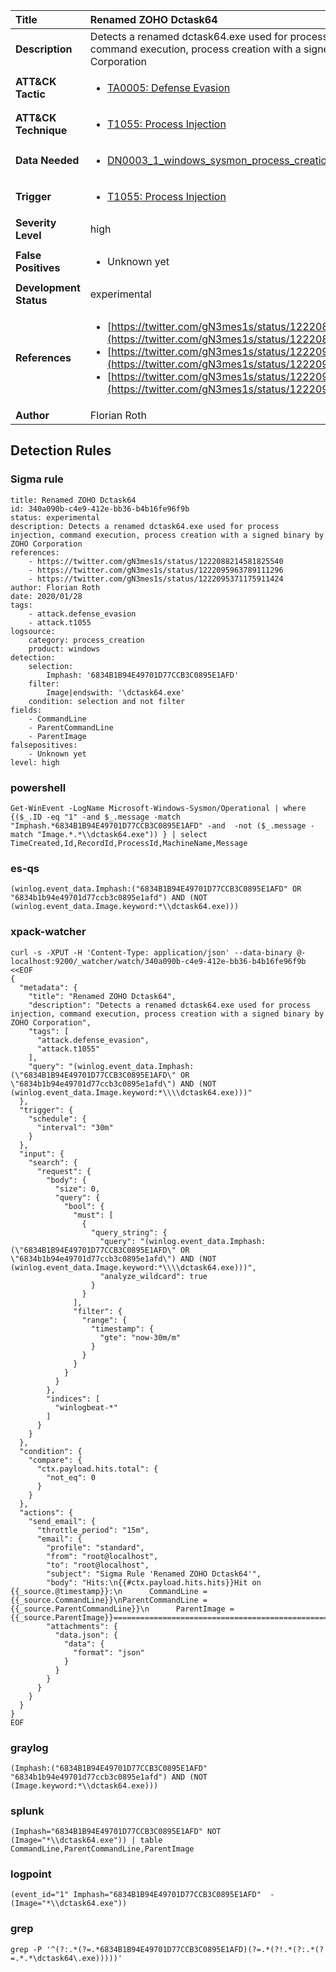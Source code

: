 | Title                    | Renamed ZOHO Dctask64       |
|:-------------------------|:------------------|
| **Description**          | Detects a renamed dctask64.exe used for process injection, command execution, process creation with a signed binary by ZOHO Corporation |
| **ATT&amp;CK Tactic**    |  <ul><li>[TA0005: Defense Evasion](https://attack.mitre.org/tactics/TA0005)</li></ul>  |
| **ATT&amp;CK Technique** | <ul><li>[T1055: Process Injection](https://attack.mitre.org/techniques/T1055)</li></ul>  |
| **Data Needed**          | <ul><li>[DN0003_1_windows_sysmon_process_creation](../Data_Needed/DN0003_1_windows_sysmon_process_creation.md)</li></ul>  |
| **Trigger**              | <ul><li>[T1055: Process Injection](../Triggers/T1055.md)</li></ul>  |
| **Severity Level**       | high |
| **False Positives**      | <ul><li>Unknown yet</li></ul>  |
| **Development Status**   | experimental |
| **References**           | <ul><li>[https://twitter.com/gN3mes1s/status/1222088214581825540](https://twitter.com/gN3mes1s/status/1222088214581825540)</li><li>[https://twitter.com/gN3mes1s/status/1222095963789111296](https://twitter.com/gN3mes1s/status/1222095963789111296)</li><li>[https://twitter.com/gN3mes1s/status/1222095371175911424](https://twitter.com/gN3mes1s/status/1222095371175911424)</li></ul>  |
| **Author**               | Florian Roth |


## Detection Rules

### Sigma rule

```
title: Renamed ZOHO Dctask64
id: 340a090b-c4e9-412e-bb36-b4b16fe96f9b
status: experimental
description: Detects a renamed dctask64.exe used for process injection, command execution, process creation with a signed binary by ZOHO Corporation
references:
    - https://twitter.com/gN3mes1s/status/1222088214581825540
    - https://twitter.com/gN3mes1s/status/1222095963789111296
    - https://twitter.com/gN3mes1s/status/1222095371175911424
author: Florian Roth
date: 2020/01/28
tags:
    - attack.defense_evasion
    - attack.t1055
logsource:
    category: process_creation
    product: windows
detection:
    selection:
        Imphash: '6834B1B94E49701D77CCB3C0895E1AFD'
    filter:
        Image|endswith: '\dctask64.exe'
    condition: selection and not filter
fields:
    - CommandLine
    - ParentCommandLine
    - ParentImage
falsepositives:
    - Unknown yet
level: high

```





### powershell
    
```
Get-WinEvent -LogName Microsoft-Windows-Sysmon/Operational | where {($_.ID -eq "1" -and $_.message -match "Imphash.*6834B1B94E49701D77CCB3C0895E1AFD" -and  -not ($_.message -match "Image.*.*\\dctask64.exe")) } | select TimeCreated,Id,RecordId,ProcessId,MachineName,Message
```


### es-qs
    
```
(winlog.event_data.Imphash:("6834B1B94E49701D77CCB3C0895E1AFD" OR "6834b1b94e49701d77ccb3c0895e1afd") AND (NOT (winlog.event_data.Image.keyword:*\\dctask64.exe)))
```


### xpack-watcher
    
```
curl -s -XPUT -H 'Content-Type: application/json' --data-binary @- localhost:9200/_watcher/watch/340a090b-c4e9-412e-bb36-b4b16fe96f9b <<EOF
{
  "metadata": {
    "title": "Renamed ZOHO Dctask64",
    "description": "Detects a renamed dctask64.exe used for process injection, command execution, process creation with a signed binary by ZOHO Corporation",
    "tags": [
      "attack.defense_evasion",
      "attack.t1055"
    ],
    "query": "(winlog.event_data.Imphash:(\"6834B1B94E49701D77CCB3C0895E1AFD\" OR \"6834b1b94e49701d77ccb3c0895e1afd\") AND (NOT (winlog.event_data.Image.keyword:*\\\\dctask64.exe)))"
  },
  "trigger": {
    "schedule": {
      "interval": "30m"
    }
  },
  "input": {
    "search": {
      "request": {
        "body": {
          "size": 0,
          "query": {
            "bool": {
              "must": [
                {
                  "query_string": {
                    "query": "(winlog.event_data.Imphash:(\"6834B1B94E49701D77CCB3C0895E1AFD\" OR \"6834b1b94e49701d77ccb3c0895e1afd\") AND (NOT (winlog.event_data.Image.keyword:*\\\\dctask64.exe)))",
                    "analyze_wildcard": true
                  }
                }
              ],
              "filter": {
                "range": {
                  "timestamp": {
                    "gte": "now-30m/m"
                  }
                }
              }
            }
          }
        },
        "indices": [
          "winlogbeat-*"
        ]
      }
    }
  },
  "condition": {
    "compare": {
      "ctx.payload.hits.total": {
        "not_eq": 0
      }
    }
  },
  "actions": {
    "send_email": {
      "throttle_period": "15m",
      "email": {
        "profile": "standard",
        "from": "root@localhost",
        "to": "root@localhost",
        "subject": "Sigma Rule 'Renamed ZOHO Dctask64'",
        "body": "Hits:\n{{#ctx.payload.hits.hits}}Hit on {{_source.@timestamp}}:\n      CommandLine = {{_source.CommandLine}}\nParentCommandLine = {{_source.ParentCommandLine}}\n      ParentImage = {{_source.ParentImage}}================================================================================\n{{/ctx.payload.hits.hits}}",
        "attachments": {
          "data.json": {
            "data": {
              "format": "json"
            }
          }
        }
      }
    }
  }
}
EOF

```


### graylog
    
```
(Imphash:("6834B1B94E49701D77CCB3C0895E1AFD" "6834b1b94e49701d77ccb3c0895e1afd") AND (NOT (Image.keyword:*\\dctask64.exe)))
```


### splunk
    
```
(Imphash="6834B1B94E49701D77CCB3C0895E1AFD" NOT (Image="*\\dctask64.exe")) | table CommandLine,ParentCommandLine,ParentImage
```


### logpoint
    
```
(event_id="1" Imphash="6834B1B94E49701D77CCB3C0895E1AFD"  -(Image="*\\dctask64.exe"))
```


### grep
    
```
grep -P '^(?:.*(?=.*6834B1B94E49701D77CCB3C0895E1AFD)(?=.*(?!.*(?:.*(?=.*.*\dctask64\.exe)))))'
```



